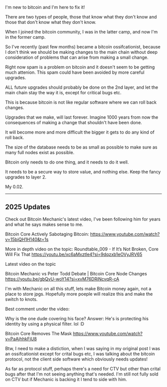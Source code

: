 I'm new to bitcoin and I'm here to fix it!

There are two types of people, those that know what they don't know and those that don't know what they don't know.

When I joined the bitcoin community, I was in the latter camp, and now I'm in the former camp.

So I've recently (past few months) became a bitcoin ossifcationist, 
because I don't think we should be making changes to the main chain without deep consideration of problems that can arise from making a small change.

Right now spam is a problem on bitcoin and it doesn't seem to be getting much attenion. This spam could have been avoided by more careful upgrades.

ALL future upgrades should probably be done on the 2nd layer, and let the main chain stay the way it is, except for critical bugs etc.

This is because bitcoin is not like regular software where we can roll back changes.

Upgrades that we make, will last forever. Imagine 1000 years from now the consequences of making a change that shouldn't have been done.

It will become more and more difficult the bigger it gets to do any kind of roll back.

The size of the database needs to be as small as possible to make sure as many full nodes exist as possible.

Bitcoin only needs to do one thing, and it needs to do it well.

It needs to be a secure way to store value, and nothing else. Keep the fancy upgrades to layer 2.

My 0.02.

----------------------
2025 Updates
----------------------

Check out Bitcoin Mechanic's latest video, I've been following him for years and what he says makes sense to me.

Bitcoin Core Actively Sabotaging Bitcoin:
https://www.youtube.com/watch?v=15biQH1H140&t=1s

More in depth video on the topic:
Roundtable_009 - If It’s Not Broken, Core Will Fix That
https://youtu.be/xc6aMxztle4?si=9dqzxb1eOVyJRV65

Latest video on the topic

Bitcoin Mechanic vs Peter Todd Debate | Bitcoin Core Node Changes
https://youtu.be/gbQvU-woY14?si=xvM76DRiNcvqR-cA

I'm with Mechanic on all this stuff, lets make Bitcoin money again, not a place to store jpgs.
Hopefully more poeple will realize this and make the switch to knots.

Best comment under the video:

Why is the one dude covering his face? 
Answer: He's is protecting his identity by using a physical filter. lol :D

Bitcoin Core Removes The Mask
https://www.youtube.com/watch?v=PaAjhhkFjU8

Btw, I need to make a distiction, when I was saying in my original post I was an ossifcationist except for crital bugs etc, I was talking about the bitcoin protocol, not the client side software which obviously needs updates!

As far as protocol stuff, perhaps there's a need for CTV but other than crital bugs after that I'm not seeing anything that's needed. I'm still not fully sold on CTV but if Mechanic is backing it I tend to side with him.
